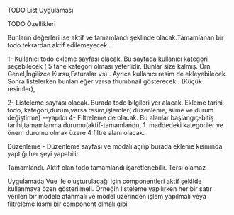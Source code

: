 TODO List Uygulaması

TODO Özellikleri

Bunların değerleri ise aktif ve tamamlandı şeklinde olacak.Tamamlanan bir todo tekrardan aktif edilemeyecek.

1- Kullanıcı todo ekleme sayfası olacak. Bu sayfada kullanıcı kategori seçebilecek ( 5 tane kategori olması yeterlidir. Bunlar size kalmış. Örn Genel,İngilizce Kursu,Faturalar vs) . Ayrıca kullanıcı resim de ekleyebilecek. Sonra listelerken bunları eğer varsa thumbnail gösterecek . (Küçük resimler),

2- Listeleme sayfası olacak. Burada todo bilgileri yer alacak. Ekleme tarihi, todo, kategori,durum,varsa resim,işlemler( düzenleme, silme ve durum değiştirme) --yapıldı
4- Filtreleme de olacak. Bu alanlar başlangıç-bitiş tarihi,tamamlanma durumu(aktif-tamamlandı), 1. maddedeki kategoriler ve önem durumu olmak üzere 4 filtre alanı olacak.

Düzenleme - Düzenleme sayfası ve modalı açılıp burada ekleme kısmında yaptığı her şeyi yapabilir.

Tamamlandı. Aktif olan todo tamamlandı işaretlenebilir. Tersi olamaz

Uygulamada Vue ile oluşturulacağı için componentleri aktif şekilde kullanmaya özen gösterilmeli. Örneğin listeleme yapılırken her bir satır verileri bir modele atanmalı ve model üzerinden işlem yapılmalı veya filtreleme kısmı bir component olmalı gibi

